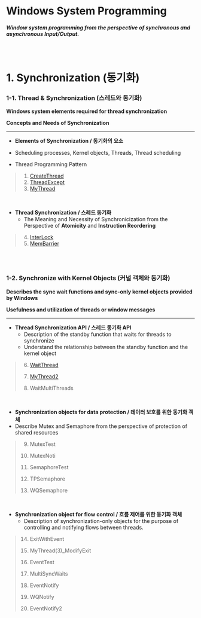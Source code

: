 # Windows System Programming

***Window system programming from the perspective of synchronous and asynchronous Input/Output.***

<br/>

<br/>

# 1. Synchronization (동기화)

### 1-1. Thread & Synchronization (스레드와 동기화)

**Windows system elements required for thread synchronization**

**Concepts and Needs of Synchronization**

---

- **Elements of Synchronization / 동기화의 요소**
- Scheduling processes, Kernel objects, Threads, Thread scheduling
  
- Thread Programming Pattern

>1. [CreateThread](https://github.com/devgunho/Windows_System_Programming/blob/master/WindowsSystemProgramming/01_CreateThread/CreateThread.cpp)
>2. [ThreadExcept](https://github.com/devgunho/Windows_System_Programming/blob/master/WindowsSystemProgramming/02_ThreadExcept/ThreadExcept.cpp)
>3. [MyThread](https://github.com/devgunho/Windows_System_Programming/blob/master/WindowsSystemProgramming/03_MyThread/MyThread.cpp)

<br/>

- **Thread Synchronization / 스레드 동기화**
  - The Meaning and Necessity of Synchronicization from the Perspective of **Atomicity** and **Instruction Reordering**

>4. [InterLock](https://github.com/devgunho/Windows_System_Programming/blob/master/WindowsSystemProgramming/04_InterLock/InterLock.cpp)
>5. [MemBarrier](https://github.com/devgunho/Windows_System_Programming/blob/master/WindowsSystemProgramming/05_MemBarrier/MemBarrier.cpp)

<br/>

<br/>

### 1-2. Synchronize with Kernel Objects (커널 객체와 동기화)

**Describes the sync wait functions and sync-only kernel objects provided by Windows**

**Usefulness and utilization of threads or window messages**

-----

- **Thread Synchronization API / 스레드 동기화 API**
  - Description of the standby function that waits for threads to synchronize
  - Understand the relationship between the standby function and the kernel object

> 6. [WaitThread](https://github.com/devgunho/Windows_System_Programming/blob/master/WindowsSystemProgramming/06_WaitThread/WaitThread.cpp)
>
> 7. [MyThread2](https://github.com/devgunho/Windows_System_Programming/blob/master/WindowsSystemProgramming/07_MyThread2/MyThread.cpp)
>
> 8. WaitMultiThreads

<br/>

- **Synchronization objects for data protection / 데이터 보호를 위한 동기화 객체**
- Describe Mutex and Semaphore from the perspective of protection of shared resources

> 9. MutexTest
>
> 10. MutexNoti
>
> 11. SemaphoreTest
>
> 12. TPSemaphore
>
> 13. WQSemaphore

<br/>

- **Synchronization object for flow control / 흐름 제어를 위한 동기화 객체** 
  - Description of synchronization-only objects for the purpose of controlling and notifying flows between threads.

> 14. ExitWithEvent
>
> 15. MyThread(3)_ModifyExit
>
> 16. EventTest
>
> 17. MultiSyncWaits
>
> 18. EventNotify
> 19. WQNotify
> 20. EventNotify2

